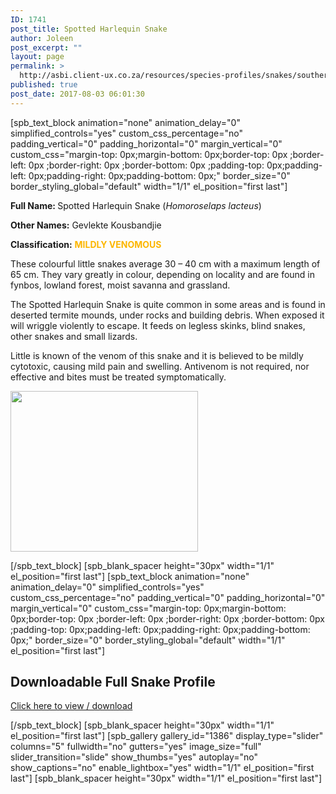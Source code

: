 ```yaml
---
ID: 1741
post_title: Spotted Harlequin Snake
author: Joleen
post_excerpt: ""
layout: page
permalink: >
  http://asbi.client-ux.co.za/resources/species-profiles/snakes/southern-africa/spotted-harlequin-snake/
published: true
post_date: 2017-08-03 06:01:30
---
```

[spb_text_block animation="none" animation_delay="0" simplified_controls="yes" custom_css_percentage="no" padding_vertical="0" padding_horizontal="0" margin_vertical="0" custom_css="margin-top: 0px;margin-bottom: 0px;border-top: 0px ;border-left: 0px ;border-right: 0px ;border-bottom: 0px ;padding-top: 0px;padding-left: 0px;padding-right: 0px;padding-bottom: 0px;" border_size="0" border_styling_global="default" width="1/1" el_position="first last"]

<strong>Full Name: </strong>Spotted Harlequin Snake (<em>Homoroselaps lacteus</em>)

<strong>Other Names:</strong> Gevlekte Kousbandjie

<strong>Classification:</strong> <span style="color: #fcb600;"><strong>MILDLY VENOMOUS</strong></span>

These colourful little snakes average 30 – 40 cm with a maximum length of 65 cm. They vary greatly in colour, depending on locality and are found in fynbos, lowland forest, moist savanna and grassland. 

The Spotted Harlequin Snake is quite common in some areas and is found in deserted termite mounds, under rocks and building debris. When exposed it will wriggle violently to escape. It feeds on legless skinks, blind snakes, other snakes and small lizards.

Little is known of the venom of this snake and it is believed to be mildly cytotoxic, causing mild pain and swelling. Antivenom is not required, nor effective and bites must be treated symptomatically.

<a href="http://asbi.client-ux.co.za/wp-content/uploads/2016/06/Spotted_Harlequin_Snake_DIST_web.jpg"><img class="alignnone wp-image-831 size-medium" src="http://asbi.client-ux.co.za/wp-content/uploads/2016/06/Spotted_Harlequin_Snake_DIST_web-300x257.jpg" width="300" height="257" /></a>

[/spb_text_block] [spb_blank_spacer height="30px" width="1/1" el_position="first last"] [spb_text_block animation="none" animation_delay="0" simplified_controls="yes" custom_css_percentage="no" padding_vertical="0" padding_horizontal="0" margin_vertical="0" custom_css="margin-top: 0px;margin-bottom: 0px;border-top: 0px ;border-left: 0px ;border-right: 0px ;border-bottom: 0px ;padding-top: 0px;padding-left: 0px;padding-right: 0px;padding-bottom: 0px;" border_size="0" border_styling_global="default" width="1/1" el_position="first last"]
<h2>Downloadable Full Snake Profile</h2>
<a href="http://asbi.client-ux.co.za/wp-content/uploads/2016/06/20170522_ASI_SP_Spotted_Harlequin_Snake_A4_DESKTOP.pdf" target="_blank">Click here to view / download</a>

[/spb_text_block] [spb_blank_spacer height="30px" width="1/1" el_position="first last"] [spb_gallery gallery_id="1386" display_type="slider" columns="5" fullwidth="no" gutters="yes" image_size="full" slider_transition="slide" show_thumbs="yes" autoplay="no" show_captions="no" enable_lightbox="yes" width="1/1" el_position="first last"] [spb_blank_spacer height="30px" width="1/1" el_position="first last"]
